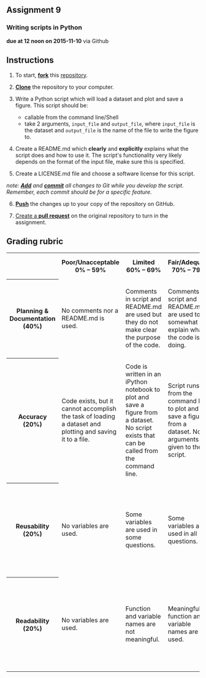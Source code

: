## Assignment 9
### Writing scripts in Python
**due at 12 noon on 2015-11-10** via Github

## Instructions

1. To start, [**fork**](https://guides.github.com/activities/forking/) this [repository](https://github.com/PHY3009/assignment_9).

2. [**Clone**](http://gitref.org/creating/#clone) the repository to your computer.

3. Write a Python script which will load a dataset and plot and save a figure. This script
should be:
	* callable from the command line/Shell
	* take 2 arguments, `input_file` and `output_file`, where `input_file` is the dataset
	and `output_file` is the name of the file to write the figure to.

4. Create a README.md which **clearly** and **explicitly** explains what the script does 
and how to use it. The script's functionality very likely depends on the format of the 
input file, make sure this is specified.

5. Create a LICENSE.md file and choose a software license for this script.

*note: [**Add**](http://gitref.org/basic/#add) and [**commit**](http://gitref.org/basic/#commit) 
all changes to Git while you develop the script. Remember, each commit should be for a 
specific feature.*

6. [**Push**](http://gitref.org/remotes/#push) the changes up to your copy of the 
repository on GitHub.

7. [Create a **pull request**](https://help.github.com/articles/creating-a-pull-request/) 
on the original repository to turn in the assignment.


## Grading rubric

<table>
  <tr>
    <th></td>
    <th>Poor/Unacceptable 0% – 59%</td> 
    <th>Limited 60% – 69%</td> 
    <th>Fair/Adequate 70% – 79%</td> 
    <th>Good 80% – 89%</td> 
    <th>Exceptional 90% – 100%</td> 
  </tr>
  <tr>
    <th>Planning & Documentation (40%)</td>
    <td>No comments nor a README.md is used.</td> 
    <td>Comments in script and README.md are used but they do not make clear the purpose of the code.</td> 
    <td>Comments in script and README.md are used to somewhat explain what the code is doing.</td> 
    <td>Comments in script and README.md are used well to clearly explain what the code is doing.</td> 
    <td>Comments in script and README.md are used exceptionally well to clearly explain what code is doing.</td> 
  </tr>
  <tr>
    <th>Accuracy (20%)</td>
    <td>Code exists, but it cannot accomplish the task of loading a dataset and plotting and saving it to a file.</td> 
    <td>Code is written in an iPython notebook to plot and save a figure from a dataset. No script exists that can be called from the command line.</td> 
    <td>Script runs from the command line to plot and save a figure from a dataset. No arguments are given to the script.</td> 
    <td>Script runs from the command line to plot and save a figure from a dataset. Dataset or name of file to save the figure to are given as arguments from the command line.</td> 
    <td>Script runs from the command line to plot and save a figure from a dataset. Dataset and name of file to save the figure to are given as arguments from the command line.</td> 
  </tr>
  <tr>
    <th>Reusability (20%)</td>
    <td>No variables are used.</td> 
    <td>Some variables are used in some questions.</td> 
    <td>Some variables are used in all questions.</td> 
    <td>For all questions, all inputs are assigned to variables and variables are used in solving the problems. </td> 
    <td>Functions are used. All inputs are assigned to variables, variables are used in solving the problems and outputs are saved to variables.</td> 
  </tr>
  <tr>
    <th>Readability (20%)</td>
    <td>No variables are used.</td> 
    <td>Function and variable names are not meaningful.</td> 
    <td>Meaningful function and variable names are used.</td> 
    <td>Meaningful function and variable names are used. Complicated problems are broken down into multiple steps.</td> 
    <td>Whitespace is well used. Meaningful function and variable names are used. Complicated problems are broken down into multiple steps.</td> 
  </tr>
</table>
